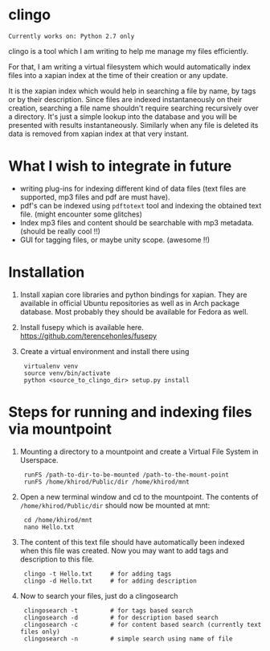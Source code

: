 clingo 
===========

`Currently works on: Python 2.7 only`

clingo is a tool which I am writing to help me manage my files 
efficiently.

For that, I am writing a virtual filesystem which would automatically 
index files into a xapian index at the time of their creation or any update.

It is the xapian index which would help in searching a file by name, by 
tags or by their description. Since files are indexed instantaneously on 
their creation, searching a file name shouldn't require searching 
recursively over a directory. It's just a simple lookup into the 
database and you will be presented with results instantaneously. 
Similarly when any file is deleted its data is removed from xapian index 
at that very instant.


What I wish to integrate in future
====================================

   - writing plug-ins for indexing different kind of data files   (text files are supported, mp3 files and pdf are must have).
   - pdf's can be indexed using `pdftotext` tool and indexing the obtained text file.  (might encounter some glitches)
   - Index mp3 files and content should be searchable with mp3 metadata.   (should be really cool !!)
   - GUI for tagging files, or maybe unity scope.   (awesome !!) 
   


Installation
================

1. Install xapian core libraries and python bindings for xapian.
   They are available in official Ubuntu repositories as well as in Arch package database.
   Most probably they should be available for Fedora as well.

2. Install fusepy which is available here. https://github.com/terencehonles/fusepy

3. Create a virtual environment and install there using

        virtualenv venv
        source venv/bin/activate
        python <source_to_clingo_dir> setup.py install
    


Steps for running and indexing files via mountpoint
=====================================================

1. Mounting a directory to a mountpoint and create a Virtual File System in Userspace.
        
        runFS /path-to-dir-to-be-mounted /path-to-the-mount-point
        runFS /home/khirod/Public/dir /home/khirod/mnt

2. Open a new terminal window and cd to the mountpoint. The contents of `/home/khirod/Public/dir` should now be mounted at mnt:
        
        cd /home/khirod/mnt
        nano Hello.txt
        
3. The content of this text file should have automatically been indexed when this file was created. Now you may want to add tags and description to this file.

        clingo -t Hello.txt     # for adding tags
        clingo -d Hello.txt     # for adding description

        
4. Now to search your files, just do a clingosearch

        clingosearch -t         # for tags based search
        clingosearch -d         # for description based search
        clingosearch -c         # for content based search (currently text files only)
        clingosearch -n         # simple search using name of file
